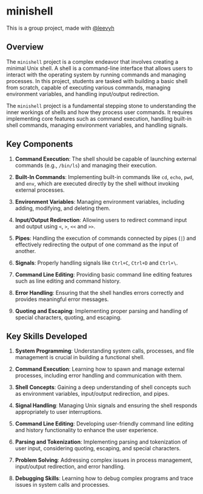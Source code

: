 # minishell

This is a group project, made with [@leevyh](https://github.com/leevyh)

## Overview

The `minishell` project is a complex endeavor that involves creating a minimal Unix shell. A shell is a command-line interface that allows users to interact with the operating system by running commands and managing processes. In this project, students are tasked with building a basic shell from scratch, capable of executing various commands, managing environment variables, and handling input/output redirection.

The `minishell` project is a fundamental stepping stone to understanding the inner workings of shells and how they process user commands. It requires implementing core features such as command execution, handling built-in shell commands, managing environment variables, and handling signals.

## Key Components

1. **Command Execution**: The shell should be capable of launching external commands (e.g., `/bin/ls`) and managing their execution.

2. **Built-In Commands**: Implementing built-in commands like `cd`, `echo`, `pwd`, and `env`, which are executed directly by the shell without invoking external processes.

3. **Environment Variables**: Managing environment variables, including adding, modifying, and deleting them.

4. **Input/Output Redirection**: Allowing users to redirect command input and output using `<`, `>`, `<<` and `>>`.

5. **Pipes**: Handling the execution of commands connected by pipes (`|`) and effectively redirecting the output of one command as the input of another.

6. **Signals**: Properly handling signals like `Ctrl+C`, `Ctrl+D` and `Ctrl+\`.

7. **Command Line Editing**: Providing basic command line editing features such as line editing and command history.

8. **Error Handling**: Ensuring that the shell handles errors correctly and provides meaningful error messages.

9. **Quoting and Escaping**: Implementing proper parsing and handling of special characters, quoting, and escaping.

## Key Skills Developed

1. **System Programming**: Understanding system calls, processes, and file management is crucial in building a functional shell.

2. **Command Execution**: Learning how to spawn and manage external processes, including error handling and communication with them.

3. **Shell Concepts**: Gaining a deep understanding of shell concepts such as environment variables, input/output redirection, and pipes.

4. **Signal Handling**: Managing Unix signals and ensuring the shell responds appropriately to user interruptions.

5. **Command Line Editing**: Developing user-friendly command line editing and history functionality to enhance the user experience.

6. **Parsing and Tokenization**: Implementing parsing and tokenization of user input, considering quoting, escaping, and special characters.

7. **Problem Solving**: Addressing complex issues in process management, input/output redirection, and error handling.

8. **Debugging Skills**: Learning how to debug complex programs and trace issues in system calls and processes.

<!-- 
### Mandatory

- **Prompt** : OK
- **Historique** : OK
- **Stock PATH/env** : OK
- **Variable Globale** : OK
- **Guillemets** : 
	- Pas interpreter guillemets non fermes en \ ou ;
	- Gerer '
	- Gerer "
- **Redirections** : OK
- **|** : OK
- **Stocker variables environment** : OK
- **$?** : OK
- **Signaux d'arret** Gérer ctrl-C, ctrl-D et ctrl-\ 
	- Ctrl-C
		- (while typing, before hiting enter) : newline OK
		- (in the middle of cmd) : closes cmd + newline OK
	- Ctrl-D 
		- (while typing, before hiting enter) : nothing happens OK
		- (in the middle of cmd) : closes cmd + newline OK
	- Ctrl-\ 
		- (while typing, before hiting enter) : nothing happens OK
		- (in the middle of cmd) : OK
	
- **BUILTINS** :
	- echo et l’option -n
	- cd uniquement avec un chemin relatif ou absolu
	- pwd sans aucune option
	- export sans aucune option
	- unset sans aucune option
	- env sans aucune option ni argument
	- exit sans aucune option -->
